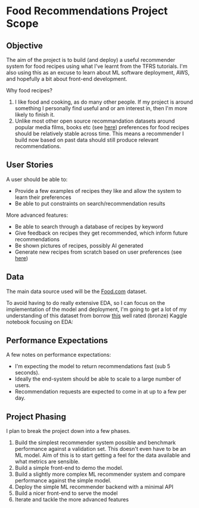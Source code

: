 # Food Recommendations Project Scope

## Objective
The aim of the project is to build (and deploy) a useful recommender system for food recipes using what I've learnt from the TFRS tutorials. I'm also using this as an excuse to learn about ML software deployment, AWS, and hopefully a bit about front-end development.

Why food recipes?
1. I like food and cooking, as do many other people. If my project is around something I personally find useful and or am interest in, then I'm more likely to finish it.
2. Unlike most other open source recommandation datasets around popular media films, books etc (see [here](https://cseweb.ucsd.edu/~jmcauley/datasets.html#bartering_data)) preferences for food recipes should be relatively stable across time. This means a recommender I build now based on past data should still produce relevant recommendations.


## User Stories
A user should be able to:
* Provide a few examples of recipes they like and allow the system to learn their preferences
* Be able to put constraints on search/recommendation results

More advanced features:
* Be able to search through a database of recipes by keyword
* Give feedback on recipes they get recommended, which inform future recommendations
* Be shown pictures of recipes, possibly AI generated
* Generate new recipes from scratch based on user preferences (see [here](https://aclanthology.org/D19-1613.pdf))

## Data
The main data source used will be the [Food.com](https://www.kaggle.com/datasets/shuyangli94/food-com-recipes-and-user-interactions?resource=download) dataset.

To avoid having to do really extensive EDA, so I can focus on the implementation of the model and deployment, I'm going to get a lot of my understanding of this dataset from borrow [this](https://www.kaggle.com/code/etsc9287/food-com-eda-and-text-analysis) well rated (bronze) Kaggle notebook focusing on EDA: 

## Performance Expectations
A few notes on performance expectations:
* I'm expecting the model to return recommendations fast (sub 5 seconds).
* Ideally the end-system should be able to scale to a large number of users.
* Recommendation requests are expected to come in at up to a few per day.

## Project Phasing
I plan to break the project down into a few phases.

1. Build the simplest recommender system possible and benchmark performance against a validation set. This doesn't even have to be an ML model. Aim of this is to start getting a feel for the data available and what metrics are sensible.
2. Build a simple front-end to demo the model.
3. Build a slightly more complex ML recommender system and compare performance against the simple model.
4. Deploy the simple ML recommender backend with a minimal API
5. Build a nicer front-end to serve the model
6. Iterate and tackle the more advanced features
